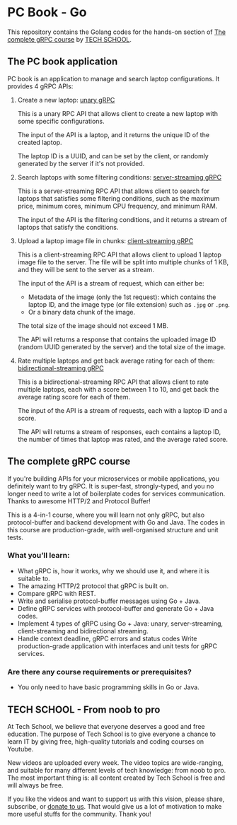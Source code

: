 # PC Book - Go

This repository contains the Golang codes for the hands-on section of [The complete gRPC course](http://bit.ly/grpccourse) by [TECH SCHOOL](https://dev.to/techschoolguru).

## The PC book application

PC book is an application to manage and search laptop configurations. It provides 4 gRPC APIs:

1. Create a new laptop: [unary gRPC](https://youtu.be/LOE_tkVFtb0)

    This is a unary RPC API that allows client to create a new laptop with some specific configurations.

    The input of the API is a laptop, and it returns the unique ID of the created laptop.

    The laptop ID is a UUID, and can be set by the client, or randomly generated by the server if it's not provided.

2. Search laptops with some filtering conditions: [server-streaming gRPC](https://youtu.be/SBPjEbZcgf8)

    This is a server-streaming RPC API that allows client to search for laptops that satisfies some filtering conditions, such as the maximum price, minimum cores, minimum CPU frequency, and minimum RAM.

    The input of the API is the filtering conditions, and it returns a stream of laptops that satisfy the conditions.

3. Upload a laptop image file in chunks: [client-streaming gRPC](https://youtu.be/i9H3BaRGLEc)

   This is a client-streaming RPC API that allows client to upload 1 laptop image file to the server. The file will be split into multiple chunks of 1 KB, and they will be sent to the server as a stream.

   The input of the API is a stream of request, which can either be:
   - Metadata of the image (only the 1st request): which contains the laptop ID, and the image type (or file extension) such as `.jpg` or `.png`.
   - Or a binary data chunk of the image.

   The total size of the image should not exceed 1 MB.

   The API will returns a response that contains the uploaded image ID (random UUID generated by the server) and the total size of the image.

4. Rate multiple laptops and get back average rating for each of them: [bidirectional-streaming gRPC](https://youtu.be/hjTI35iKMyQ)

    This is a bidirectional-streaming RPC API that allows client to rate multiple laptops, each with a score between 1 to 10, and get back the average rating score for each of them.

    The input of the API is a stream of requests, each with a laptop ID and a score.

    The API will returns a stream of responses, each contains a laptop ID, the number of times that laptop was rated, and the average rated score.

## The complete gRPC course

If you're building APIs for your microservices or mobile applications, you definitely want to try gRPC. It is super-fast, strongly-typed, and you no longer need to write a lot of boilerplate codes for services communication. Thanks to awesome HTTP/2 and Protocol Buffer!

This is a 4-in-1 course, where you will learn not only gRPC, but also protocol-buffer and backend development with Go and Java. The codes in this course are production-grade, with well-organised structure and unit tests.

### What you’ll learn:

- What gRPC is, how it works, why we should use it, and where it is suitable to.
- The amazing HTTP/2 protocol that gRPC is built on.
- Compare gRPC with REST.
- Write and serialise protocol-buffer messages using Go + Java.
- Define gRPC services with protocol-buffer and generate Go + Java codes.
- Implement 4 types of gRPC using Go + Java: unary, server-streaming, client-streaming and bidirectional streaming.
- Handle context deadline, gRPC errors and status codes
Write production-grade application with interfaces and unit tests for gRPC services.

### Are there any course requirements or prerequisites?

- You only need to have basic programming skills in Go or Java.

## TECH SCHOOL - From noob to pro

At Tech School, we believe that everyone deserves a good and free education. The purpose of Tech School is to give everyone a chance to learn IT by giving free, high-quality tutorials and coding courses on Youtube.

New videos are uploaded every week. The video topics are wide-ranging, and suitable for many different levels of tech knowledge: from noob to pro. The most important thing is: all content created by Tech School is free and will always be free. 

If you like the videos and want to support us with this vision, please share, subscribe, or [donate to us](https://donorbox.org/techschool). That would give us a lot of motivation to make more useful stuffs for the community. Thank you!
